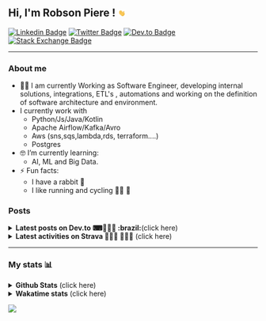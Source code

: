 ## Hi, I'm Robson Piere ! <img src="images/giphy.gif" width="15px">

[![Linkedin Badge](https://img.shields.io/badge/-LinkedIn-0077b5?style=for-the-badge&logo=Linkedin&logoColor=white&link=https://www.linkedin.com/in/robsonpiere/)](https://www.linkedin.com/in/robsonpiere/)
[![Twitter Badge](https://img.shields.io/badge/-Twitter-1da1f2?style=for-the-badge&labelColor=1da1f2&logo=twitter&logoColor=white&link=https://twitter.com/robsonpiere)](https://twitter.com/robsonpiere)
[![Dev.to Badge](https://img.shields.io/badge/-Dev.to-black?style=for-the-badge&labelColor=black&logo=dev.to&logoColor=white&link=https://dev.to/robsonpiere)](https://dev.to/robsonpiere)
[![Stack Exchange Badge](https://img.shields.io/badge/-Stack_exchange-green?style=for-the-badge&logo=stackexchange&color=ef8236&link=https://stackexchange.com/users/12017805/robson-piere?tab=accounts)](https://stackexchange.com/users/12017805/robson-piere?tab=accounts)

---

### About me ###

- 👨‍💻 I am currently Working as Software Engineer, developing internal solutions, integrations, ETL's , automations and working on the definition of software architecture and environment.
- I currently work with
    - Python/Js/Java/Kotlin
    - Apache Airflow/Kafka/Avro
    - Aws (sns,sqs,lambda,rds, terraform....)
    - Postgres
- 🤓 I’m currently learning:
    - AI, ML and Big Data.
- ⚡ Fun facts:
  - I have a rabbit :rabbit:
  - I like running and cycling 🚴‍♂️ 🏃
  


### Posts ###

<details>
  <summary><b>Latest posts on Dev.to ⌨👨🏽‍💻 :brazil:</b>(click here)</summary>
  
<!-- DEVTO-POST-LIST:START -->
- [Redis Nativo no Windows e Windows Server](https://dev.to/robsonpiere/redis-no-windows-e-windows-server-1e76)
- [Mapa Personalizado no Strava: #statmaps](https://dev.to/robsonpiere/mapa-personalizado-no-strava-statmaps-259l)
- [Participei da Hacktoberfest e plantei uma árvore 🌳](https://dev.to/robsonpiere/participei-da-hacktoberfest-e-plantei-uma-arvore-4ngj)
<!-- DEVTO-POST-LIST:END -->
</details>

<details>
  <summary><b>Latest activities on Strava 🚴🏼‍♂️ 🏃🏼‍♂️</b> (click here)</summary>
  
<!-- STRAVA-POST-LIST:START -->
- [Volta natação](https://strava.com/activities/14047644365)
- [Natação matinal](https://strava.com/activities/14047644349)
- [Ida natação](https://strava.com/activities/14046647534)
- [Corrida Supermercado BH](https://strava.com/activities/14028928839)
- [Natação matinal](https://strava.com/activities/13934918472)
- [Caminhada matinal](https://strava.com/activities/13925184308)
- [Treino de tiro no craw](https://strava.com/activities/13916084669)
- [Pedalada matinal](https://strava.com/activities/13887073327)
- [Corrida matinal](https://strava.com/activities/13879215230)
- [Treinamento com peso matinal](https://strava.com/activities/13878975442)
<!-- STRAVA-POST-LIST:END -->
</details>

---

### My stats 📊 ### 

<details>
    <summary><b>Github Stats</b>   (click here)</summary>
    <img align="center" title="Robson github stats" alt="Robson github stats" src="https://github-readme-stats.vercel.app/api?username=robsonpiere&count_private=true&show_icons=true&theme=vue-dark&include_all_commits=false" />
    <img align="center" title="Top Langs" alt="Top Langs" src="https://github-readme-stats.vercel.app/api/top-langs/?username=robsonpiere&layout=compact&theme=vue-dark&langs_count=8&custom_title=Top%20Languages%20(public%20only)&hide=jupyter%20notebook" />
</details>

<details>
  <summary><b>Wakatime stats</b>  (click here)</summary>
  <img align="center" title="Wakatime dashboard" alt="Wakatime dashboard" src="https://wakatime.com/share/@robsonpiere/f3f9a322-cead-4766-a1b7-f682845a07fc.svg" />
</details>

![](https://komarev.com/ghpvc/?username=robsonpiere&label=PROFILE+VIEWS&&style=flat-square)
